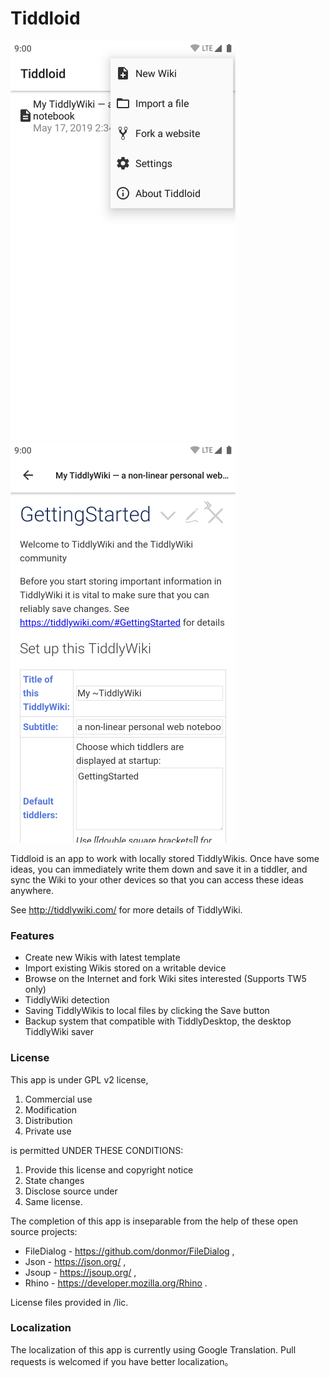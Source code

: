 # Tiddloid

![avatar](img/img01.png)    ![avatar](img/img02.png)

Tiddloid is an app to work with locally stored TiddlyWikis. Once have some ideas, you can immediately write them down and save it in a tiddler, and sync the Wiki to your other devices so that you can access these ideas anywhere.

See http://tiddlywiki.com/ for more details of TiddlyWiki.

### Features

* Create new Wikis with latest template
* Import existing Wikis stored on a writable device
* Browse on the Internet and fork Wiki sites interested (Supports TW5 only)
* TiddlyWiki detection
* Saving TiddlyWikis to local files by clicking the Save button
* Backup system that compatible with TiddlyDesktop, the desktop TiddlyWiki saver

### License

This app is under GPL v2 license,
1. Commercial use
2. Modification
3. Distribution
4. Private use

is permitted UNDER THESE CONDITIONS:
1. Provide this license and copyright notice
2. State changes
3. Disclose source under
4. Same license.

The completion of this app is inseparable from the help of these open source projects:
* FileDialog - https://github.com/donmor/FileDialog ,
* Json - https://json.org/ ,
* Jsoup - https://jsoup.org/ ,
* Rhino - https://developer.mozilla.org/Rhino .

License files provided in /lic.

### Localization

The localization of this app is currently using Google Translation. Pull requests is welcomed if you have better localization。
